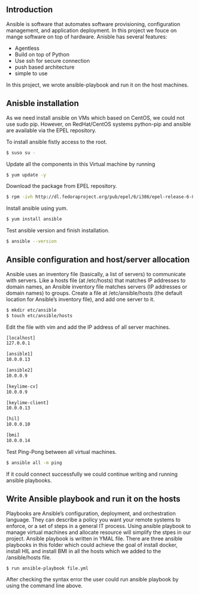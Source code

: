 ## Introduction

Ansible is software that automates software provisioning, configuration management, and application deployment. In this project we fouce on mange software on top of hardware. Anisble has several features:

- Agentless
- Build on top of Python
- Use ssh for secure connection
- push based architecture
- simple to use
 
In this project, we wrote ansible-playbook and run it on the host machines.

## Anisble installation

As we need install ansible on VMs which based on CentOS, we could not use sudo pip. However, on RedHat/CentOS systems python-pip and ansible are available via the EPEL repository.

To install ansible fistly access to the root.
```sh
$ suso su -
```
Update all the components in this Virtual machine by running
```sh
$ yum update -y
```
Download the package from EPEL repository.
```sh
$ rpm -ivh http://dl.fedoraproject.org/pub/epel/6/i386/epel-release-6-8.noarch.rpm
```
Install ansible using yum.
```sh
$ yum install ansible
```
Test ansible version and finish installation.
```sh
$ ansible --version
```

## Ansible configuration and host/server allocation

Ansible uses an inventory file (basically, a list of servers) to communicate with servers.  Like a hosts file (at /etc/hosts) that matches IP addresses to domain names, an Ansible inventory file matches servers (IP addresses or domain names) to groups. Create a file at /etc/ansible/hosts (the default location for Ansible’s inventory file), and add one server to it.
```sh
$ mkdir etc/ansible
$ touch etc/ansible/hosts
```

Edit the file with vim and add the IP address of all server machines.
```sh
[localhost]
127.0.0.1

[ansible1]
10.0.0.13

[ansible2]
10.0.0.9

[keylime-cv]
10.0.0.9

[keylime-client]
10.0.0.13

[hil]
10.0.0.10

[bmi]
10.0.0.14
```
Test Ping-Pong between all virtual machines. 
```sh
$ ansible all -m ping
```
If it could connect successfully we could continue writing and running ansible playbooks.

## Write Ansible playbook and run it on the hosts

Playbooks are Ansible’s configuration, deployment, and orchestration language. They can describe a policy you want your remote systems to enforce, or a set of steps in a general IT process. Using ansible playbook to manage virtual machines and allocate resource will simplify the stpes in our project. Ansible playbook is written in YMAL file. There are three ansible playbooks in this folder which could achieve the goal of install docker, install HIL and install BMI in all the hosts which we added to the /ansible/hosts file.

```sh
$ run ansible-playbook file.yml
```

After checking the syntax error the user could run ansible playbook by using the command line above.
